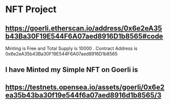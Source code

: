 # NFT Project 
## https://goerli.etherscan.io/address/0x6e2eA35b43Ba30F19E544F6A07aed8916D1b8565#code
Minting is Free and Total Supply is 10000 . Contract Address is 0x6e2eA35b43Ba30F19E544F6A07aed8916D1b8565
## I have Minted my Simple NFT on Goerli is 
 ## https://testnets.opensea.io/assets/goerli/0x6e2ea35b43ba30f19e544f6a07aed8916d1b8565/3



